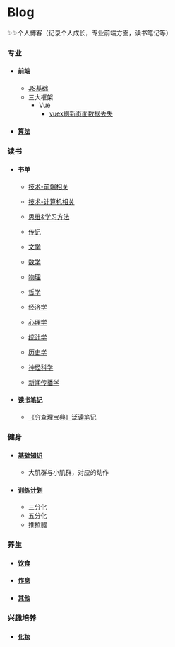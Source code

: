 # Blog
✨✨个人博客（记录个人成长，专业前端方面，读书笔记等）

### 专业
  * #### 前端
     * [JS基础](https://github.com/Vstar18/FE-knowledge-JS)
     * 三大框架
         * Vue
           * [vuex刷新页面数据丢失](https://github.com/Vstar18/Blog/issues/2)
  * #### [算法](https://github.com/Vstar18/FE-knowledge-algorithm)
  
### 读书
  * #### 书单
     * [技术-前端相关](https://github.com/Vstar18/Learn-Books/issues/3)
     * [技术-计算机相关](https://github.com/Vstar18/Learn-Books/issues/4)

     * [思维&学习方法](https://github.com/Vstar18/Learn-Books/issues/12)
     * [传记](https://github.com/Vstar18/Learn-Books/issues/13)

     * [文学](https://github.com/Vstar18/Learn-Books/issues/15)
     * [数学](https://github.com/Vstar18/Learn-Books/issues/6)
     * [物理](https://github.com/Vstar18/Learn-Books/issues/10)
     * [哲学](https://github.com/Vstar18/Learn-Books/issues/)
     * [经济学](https://github.com/Vstar18/Learn-Books/issues/5)
     * [心理学](https://github.com/Vstar18/Learn-Books/issues/9)
     * [统计学](https://github.com/Vstar18/Learn-Books/issues/11)
     * [历史学](https://github.com/Vstar18/Learn-Books/issues/14)
     * [神经科学](https://github.com/Vstar18/Learn-Books/issues/7)
     * [新闻传播学](https://github.com/Vstar18/Learn-Books/issues/8)
    
  * #### [读书笔记](https://github.com/Vstar18/Learn-Books)
     * [《穷查理宝典》泛读笔记](https://github.com/Vstar18/Learn-Books/issues/1)

### 健身
  * #### [基础知识]()
    * 大肌群与小肌群，对应的动作
  * #### [训练计划]()
    * 三分化
    * 五分化
    * 推拉腿

### 养生
  * #### [饮食]()
  * #### [作息]()
  * #### [其他]()
  
### 兴趣培养
  * #### [化妆]()

